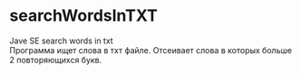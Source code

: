# searchWordsInTXT
Jave SE search words in txt <br>
Программа ищет слова в тхт файле. Отсеивает слова в которых больше 2 повторяющихся букв.
